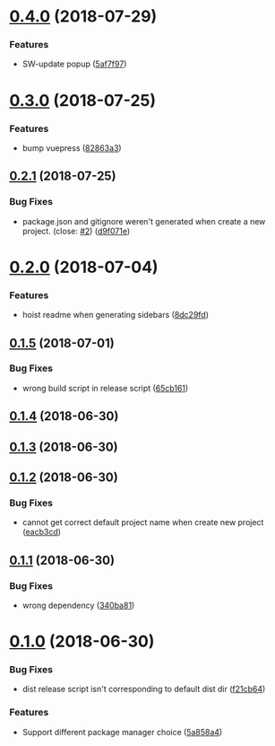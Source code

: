<a name="0.4.0"></a>
# [0.4.0](https://github.com/ulivz/template-vuepress/compare/v0.3.0...v0.4.0) (2018-07-29)


### Features

* SW-update popup ([5af7f97](https://github.com/ulivz/template-vuepress/commit/5af7f97))



<a name="0.3.0"></a>
# [0.3.0](https://github.com/ulivz/template-vuepress/compare/v0.2.1...v0.3.0) (2018-07-25)


### Features

* bump vuepress ([82863a3](https://github.com/ulivz/template-vuepress/commit/82863a3))



<a name="0.2.1"></a>
## [0.2.1](https://github.com/ulivz/template-vuepress/compare/v0.2.0...v0.2.1) (2018-07-25)


### Bug Fixes

* package.json and gitignore weren't generated when create a new project. (close: [#2](https://github.com/ulivz/template-vuepress/issues/2)) ([d9f071e](https://github.com/ulivz/template-vuepress/commit/d9f071e))



<a name="0.2.0"></a>
# [0.2.0](https://github.com/ulivz/template-vuepress/compare/v0.1.5...v0.2.0) (2018-07-04)


### Features

* hoist readme when generating sidebars ([8dc29fd](https://github.com/ulivz/template-vuepress/commit/8dc29fd))



<a name="0.1.5"></a>
## [0.1.5](https://github.com/ulivz/template-vuepress/compare/v0.1.4...v0.1.5) (2018-07-01)


### Bug Fixes

* wrong build script in release script ([65cb161](https://github.com/ulivz/template-vuepress/commit/65cb161))



<a name="0.1.4"></a>
## [0.1.4](https://github.com/ulivz/template-vuepress/compare/v0.1.3...v0.1.4) (2018-06-30)



<a name="0.1.3"></a>
## [0.1.3](https://github.com/ulivz/template-vuepress/compare/v0.1.2...v0.1.3) (2018-06-30)



<a name="0.1.2"></a>
## [0.1.2](https://github.com/ulivz/template-vuepress/compare/v0.1.1...v0.1.2) (2018-06-30)


### Bug Fixes

* cannot get correct default project name when create new project ([eacb3cd](https://github.com/ulivz/template-vuepress/commit/eacb3cd))



<a name="0.1.1"></a>
## [0.1.1](https://github.com/ulivz/template-vuepress/compare/0.1.0...0.1.1) (2018-06-30)


### Bug Fixes

* wrong dependency ([340ba81](https://github.com/ulivz/template-vuepress/commit/340ba81))



<a name="0.1.0"></a>
# [0.1.0](https://github.com/ulivz/template-vuepress/compare/0.0.2...0.1.0) (2018-06-30)


### Bug Fixes

* dist release script isn't corresponding to default dist dir ([f21cb64](https://github.com/ulivz/template-vuepress/commit/f21cb64))


### Features

* Support different package manager choice ([5a858a4](https://github.com/ulivz/template-vuepress/commit/5a858a4))



